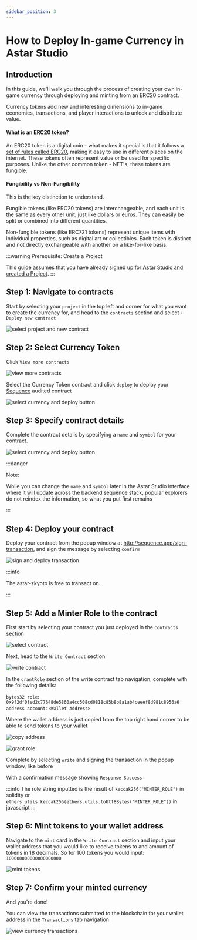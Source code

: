 ```yaml
---
sidebar_position: 3
---
```


# How to Deploy In-game Currency in Astar Studio

## Introduction

In this guide, we'll walk you through the process of creating your own in-game currency through deploying and minting from an ERC20 contract.

Currency tokens add new and interesting dimensions to in-game economies, transactions, and player interactions to unlock and distribute value.

#### What is an ERC20 token?

An ERC20 token is a digital coin - what makes it special is that it follows a [set of rules called ERC20](https://ethereum.org/en/developers/docs/standards/tokens/erc-20/), making it easy to use in different places on the internet. These tokens often represent value or be used for specific purposes. Unlike the other common token - NFT's, these tokens are fungible.

#### Fungibility vs Non-Fungibility

This is the key distinction to understand.

Fungible tokens (like ERC20 tokens) are interchangeable, and each unit is the same as every other unit, just like dollars or euros. They can easily be split or combined into different quantities.

Non-fungible tokens (like ERC721 tokens) represent unique items with individual properties, such as digital art or collectibles. Each token is distinct and not directly exchangeable with another on a like-for-like basis.

:::warning
Prerequisite: Create a Project

This guide assumes that you have already [signed up for Astar Studio and created a Project](../quickstart.md#4-create-a-project).
:::

## Step 1: Navigate to contracts

Start by selecting your `project` in the top left and corner for what you want to create the currency for, and head to the `contracts` section and select `+ Deploy new contract`

![select project and new contract](img/select_project_new_contract.png)

## Step 2: Select Currency Token

Click `View more contracts`

![view more contracts](img/view_more_contracts.png)

Select the Currency Token contract and click `deploy` to deploy your [Sequence](https://sequence.xyz) audited contract

![select currency and deploy button](img/select_currency_deploy.png)

## Step 3: Specify contract details

Complete the contract details by specifying a `name` and `symbol` for your contract. 

![select currency and deploy button](img/currency_contract_details.png)

:::danger

Note:

While you can change the `name` and `symbol` later in the Astar Studio interface where it will update across the backend sequence stack, popular explorers do not reindex the information, so what you put first remains

:::

## Step 4: Deploy your contract

Deploy your contract from the popup window at http://sequence.app/sign-transaction, and sign the message by selecting `confirm`

![sign and deploy transaction](./img/sign_deploy_transaction.png)

:::info

The astar-zkyoto is free to transact on.

:::

## Step 5: Add a Minter Role to the contract

First start by selecting your contract you just deployed in the `contracts` section

![select contract](img/select_contract.png)

Next, head to the `Write Contract` section

![write contract](img/select_write_contract.png)

In the `grantRole` section of the write contract tab navigation, complete with the following details:

`bytes32 role`: `0x9f2df0fed2c77648de5860a4cc508cd0818c85b8b8a1ab4ceeef8d981c8956a6`
`address account`: `<Wallet Address>`

Where the wallet address is just copied from the top right hand corner to be able to send tokens to your wallet

![copy address](img/copy_address.png)

![grant role](img/grant_role.png)

Complete by selecting `write` and signing the transaction in the popup window, like before

With a confirmation message showing `Response Success`

:::info
  The role string inputted is the result of `keccak256("MINTER_ROLE")` in
  solidity or `ethers.utils.keccak256(ethers.utils.toUtf8Bytes("MINTER_ROLE"))`
  in javascript
:::

## Step 6: Mint tokens to your wallet address

Navigate to the `mint` card in the `Write Contract` section and input your wallet address that you would like to receive tokens to and amount of tokens in 18 decimals. So for 100 tokens you would input: `100000000000000000000`

![mint tokens](img/mint_currency.png)

## Step 7: Confirm your minted currency

And you're done!

You can view the transactions submitted to the blockchain for your wallet address in the `Transactions` tab navigation

![view currency transactions](img/view_currency_transactions.png)
